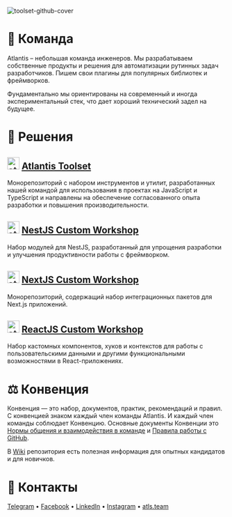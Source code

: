 ![toolset-github-cover](https://github.com/user-attachments/assets/2470e8b8-b40a-4541-b952-97aa30f232a9)

# 🌟 Команда
Atlantis – небольшая команда инженеров. Мы разрабатываем собственные продукты и решения для автоматизации рутинных задач разработчиков. Пишем свои плагины для популярных библиотек и фреймворков.


Фундаментально мы ориентированы на современный и иногда экспериментальный стек, что дает хороший технический задел на будущее.

# 🚀 Решения

## <img width="28" alt="atlantis@nestjs" src="https://github.com/atls-design/planning/assets/102182195/af09fb21-1818-47cb-aecc-1f204752d08e"> [Atlantis Toolset](https://github.com/atls/tools)
Монорепозиторий с набором инструментов и утилит, разработанных нашей командой для использования в проектах на JavaScript и TypeScript и направлены на обеспечение согласованного опыта разработки и повышения производительности.
<br>
## <img width="28" alt="atlantis@nestjs" src="https://github.com/atls-design/planning/assets/102182195/0c052c46-50cf-43db-93e3-4e261025bd16"> [NestJS Custom Workshop](https://github.com/atls/nestjs)
Набор модулей для NestJS, разработанный для упрощения разработки и улучшения продуктивности работы с фреймворком.
<br>
## <img width="28" alt="atlantis@nextjs" src="https://github.com/atls-design/planning/assets/102182195/82afade4-55f5-48fd-9839-df7831196cec"> [NextJS Custom Workshop](https://github.com/atls/nextjs)
Монорепозиторий, содержащий набор интеграционных пакетов для Next.js приложений.
<br>
## <img width="28" alt="atlantis@reactjs" src="https://github.com/atls-design/planning/assets/102182195/0da22784-9f1f-4e64-9f4b-caf1635da4dd"> [ReactJS Custom Workshop](https://github.com/atls/reactjs)
Набор кастомных компонентов, хуков и контекстов для работы с пользовательскими данными и другими функциональными возможностями в React-приложениях.
<br>

# ⚖️ Конвенция
Конвенция — это набор, документов, практик, рекомендаций и правил. С конвенцией знаком каждый член команды Atlantis. И каждый член команды соблюдает Конвенцию. Основные документы Конвенции это [Нормы общения и взаимодействия в команде](https://github.com/atls/convention/wiki/%D0%9D%D0%BE%D1%80%D0%BC%D1%8B-%D0%BE%D0%B1%D1%89%D0%B5%D0%BD%D0%B8%D1%8F-%D0%B8-%D0%B2%D0%B7%D0%B0%D0%B8%D0%BC%D0%BE%D0%B4%D0%B5%D0%B9%D1%81%D1%82%D0%B2%D0%B8%D1%8F-%D0%B2-%D0%BA%D0%BE%D0%BC%D0%B0%D0%BD%D0%B4%D0%B5) и [Правила работы с GitHub](https://github.com/atls/convention/wiki/%D0%9F%D1%80%D0%B0%D0%B2%D0%B8%D0%BB%D0%B0-%D1%80%D0%B0%D0%B1%D0%BE%D1%82%D1%8B-%D1%81-GitHub).

В [Wiki](https://github.com/atls/convention/wiki) репозитория есть полезная информация для опытных кандидатов и для новичков.

# 🔗 Контакты
[Telegram](https://t.me/atls_team) • [Facebook](https://www.facebook.com/atlantislabs) • [LinkedIn](https://www.linkedin.com/company/atls-team/) • [Instagram](https://www.instagram.com/atls.team) • [atls.team](https://atls.team/)  

